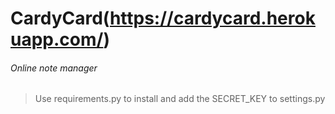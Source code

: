 # CardyCard(https://cardycard.herokuapp.com/)
###### Online note manager
> Use requirements.py to install and add the SECRET_KEY to settings.py
